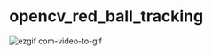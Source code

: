 # opencv_red_ball_tracking

![ezgif com-video-to-gif](https://user-images.githubusercontent.com/132486770/236014586-4664b68a-70ee-4c14-8d55-8f3c3059b1b0.gif)

